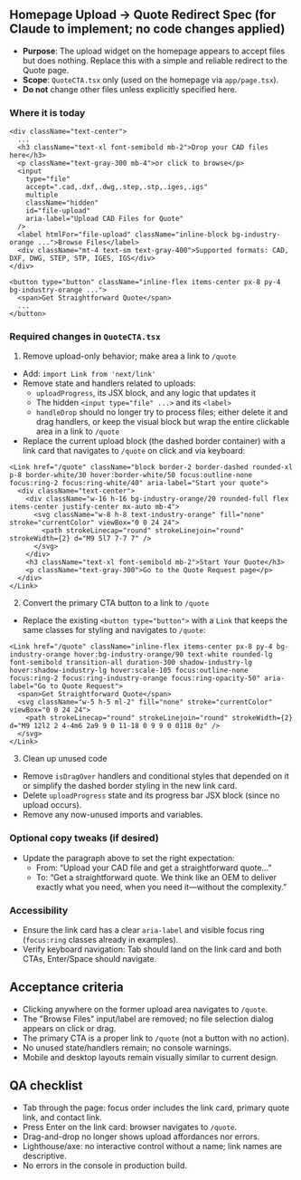 ## Homepage Upload → Quote Redirect Spec (for Claude to implement; no code changes applied)

- **Purpose**: The upload widget on the homepage appears to accept files but does nothing. Replace this with a simple and reliable redirect to the Quote page.
- **Scope**: `QuoteCTA.tsx` only (used on the homepage via `app/page.tsx`).
- **Do not** change other files unless explicitly specified here.

### Where it is today

```90:119:QuoteCTA.tsx
<div className="text-center">
  ...
  <h3 className="text-xl font-semibold mb-2">Drop your CAD files here</h3>
  <p className="text-gray-300 mb-4">or click to browse</p>
  <input
    type="file"
    accept=".cad,.dxf,.dwg,.step,.stp,.iges,.igs"
    multiple
    className="hidden"
    id="file-upload"
    aria-label="Upload CAD Files for Quote"
  />
  <label htmlFor="file-upload" className="inline-block bg-industry-orange ...">Browse Files</label>
  <div className="mt-4 text-sm text-gray-400">Supported formats: CAD, DXF, DWG, STEP, STP, IGES, IGS</div>
</div>
```

```141:150:QuoteCTA.tsx
<button type="button" className="inline-flex items-center px-8 py-4 bg-industry-orange ...">
  <span>Get Straightforward Quote</span>
  ...
</button>
```

### Required changes in `QuoteCTA.tsx`

1) Remove upload-only behavior; make area a link to `/quote`
- Add: `import Link from 'next/link'`
- Remove state and handlers related to uploads:
  - `uploadProgress`, its JSX block, and any logic that updates it
  - The hidden `<input type="file" ...>` and its `<label>`
  - `handleDrop` should no longer try to process files; either delete it and drag handlers, or keep the visual block but wrap the entire clickable area in a link to `/quote`
- Replace the current upload block (the dashed border container) with a link card that navigates to `/quote` on click and via keyboard:

```tsx
<Link href="/quote" className="block border-2 border-dashed rounded-xl p-8 border-white/30 hover:border-white/50 focus:outline-none focus:ring-2 focus:ring-white/40" aria-label="Start your quote">
  <div className="text-center">
    <div className="w-16 h-16 bg-industry-orange/20 rounded-full flex items-center justify-center mx-auto mb-4">
      <svg className="w-8 h-8 text-industry-orange" fill="none" stroke="currentColor" viewBox="0 0 24 24">
        <path strokeLinecap="round" strokeLinejoin="round" strokeWidth={2} d="M9 5l7 7-7 7" />
      </svg>
    </div>
    <h3 className="text-xl font-semibold mb-2">Start Your Quote</h3>
    <p className="text-gray-300">Go to the Quote Request page</p>
  </div>
</Link>
```

2) Convert the primary CTA button to a link to `/quote`
- Replace the existing `<button type="button">` with a `Link` that keeps the same classes for styling and navigates to `/quote`:

```tsx
<Link href="/quote" className="inline-flex items-center px-8 py-4 bg-industry-orange hover:bg-industry-orange/90 text-white rounded-lg font-semibold transition-all duration-300 shadow-industry-lg hover:shadow-industry-lg hover:scale-105 focus:outline-none focus:ring-2 focus:ring-industry-orange focus:ring-opacity-50" aria-label="Go to Quote Request">
  <span>Get Straightforward Quote</span>
  <svg className="w-5 h-5 ml-2" fill="none" stroke="currentColor" viewBox="0 0 24 24">
    <path strokeLinecap="round" strokeLinejoin="round" strokeWidth={2} d="M9 12l2 2 4-4m6 2a9 9 0 11-18 0 9 9 0 0118 0z" />
  </svg>
</Link>
```

3) Clean up unused code
- Remove `isDragOver` handlers and conditional styles that depended on it or simplify the dashed border styling in the new link card.
- Delete `uploadProgress` state and its progress bar JSX block (since no upload occurs).
- Remove any now-unused imports and variables.

### Optional copy tweaks (if desired)
- Update the paragraph above to set the right expectation:
  - From: “Upload your CAD file and get a straightforward quote...”
  - To: “Get a straightforward quote. We think like an OEM to deliver exactly what you need, when you need it—without the complexity.”

### Accessibility
- Ensure the link card has a clear `aria-label` and visible focus ring (`focus:ring` classes already in examples).
- Verify keyboard navigation: Tab should land on the link card and both CTAs, Enter/Space should navigate.

## Acceptance criteria
- Clicking anywhere on the former upload area navigates to `/quote`.
- The "Browse Files" input/label are removed; no file selection dialog appears on click or drag.
- The primary CTA is a proper link to `/quote` (not a button with no action).
- No unused state/handlers remain; no console warnings.
- Mobile and desktop layouts remain visually similar to current design.

## QA checklist
- Tab through the page: focus order includes the link card, primary quote link, and contact link.
- Press Enter on the link card: browser navigates to `/quote`.
- Drag-and-drop no longer shows upload affordances nor errors.
- Lighthouse/axe: no interactive control without a name; link names are descriptive.
- No errors in the console in production build. 